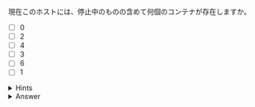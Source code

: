 現在このホストには、停止中のものの含めて何個のコンテナが存在しますか。

- [ ] 0
- [ ] 2
- [ ] 4
- [ ] 3
- [ ] 6
- [ ] 1

<details>
  <summary>Hints</summary>

`docker container ls -a` コマンドか `docker ps -a` コマンドを実行します。

</details>

<details>
  <summary>Answer</summary>

6

</details>
